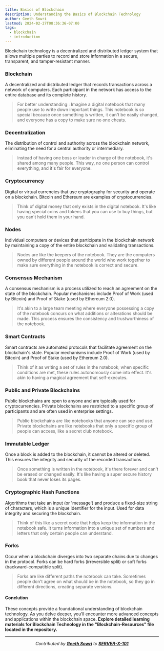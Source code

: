 ```yaml
---
title: Basics of Blockchain
description: Understanding the Basics of Blockchain Technology
author: Geeth Sowri
lastmod: 2024-02-27T08:36:36-07:00
tags:
  - blockchain
  - introduction
---
```


<div class="drop-cap">
Blockchain technology is a decentralized and distributed ledger system that allows multiple parties to record and store information in a secure, transparent, and tamper-resistant manner.
</div>

### Blockchain

A decentralized and distributed ledger that records transactions across a network of computers. Each participant in the network has access to the entire database and its complete history.
> For better understanding : Imagine a digital notebook that many people use to write down important things. This notebook is so special because once something is written, it can't be easily changed, and everyone has a copy to make sure no one cheats.
>
### Decentralization

The distribution of control and authority across the blockchain network, eliminating the need for a central authority or intermediary.
> Instead of having one boss or leader in charge of the notebook, it's shared among many people. This way, no one person can control everything, and it's fair for everyone.
>
### Cryptocurrency

Digital or virtual currencies that use cryptography for security and operate on a blockchain. Bitcoin and Ethereum are examples of cryptocurrencies.
> Think of digital money that only exists in the digital notebook. It's like having special coins and tokens that you can use to buy things, but you can't hold them in your hand.
>
### Nodes

Individual computers or devices that participate in the blockchain network by maintaining a copy of the entire blockchain and validating transactions.
> Nodes are like the keepers of the notebook. They are the computers owned by different people around the world who work together to make sure everything in the notebook is correct and secure.
>
### Consensus Mechanism

A consensus mechanism is a process utilized to reach an agreement on the state of the blockchain. Popular mechanisms include Proof of Work (used by Bitcoin) and Proof of Stake (used by Ethereum 2.0).

> It's akin to a large team meeting where everyone possessing a copy of the notebook concurs on what additions or alterations should be made. This process ensures the consistency and trustworthiness of the notebook.

### Smart Contracts

Smart contracts are automated protocols that facilitate agreement on the blockchain's state. Popular mechanisms include Proof of Work (used by Bitcoin) and Proof of Stake (used by Ethereum 2.0).

> Think of it as writing a set of rules in the notebook; when specific conditions are met, these rules autonomously come into effect. It's akin to having a magical agreement that self-executes.
>
### Public and Private Blockchains

Public blockchains are open to anyone and are typically used for cryptocurrencies. Private blockchains are restricted to a specific group of participants and are often used in enterprise settings.
> Public blockchains are like notebooks that anyone can see and use. Private blockchains are like notebooks that only a specific group of people can access, like a secret club notebook.
>
### Immutable Ledger

Once a block is added to the blockchain, it cannot be altered or deleted. This ensures the integrity and security of the recorded transactions.
> Once something is written in the notebook, it's there forever and can't be erased or changed easily. It's like having a super secure history book that never loses its pages.
>
### Cryptographic Hash Functions

Algorithms that take an input (or 'message') and produce a fixed-size string of characters, which is a unique identifier for the input. Used for data integrity and securing the blockchain.
> Think of this like a secret code that helps keep the information in the notebook safe. It turns information into a unique set of numbers and letters that only certain people can understand.
>
### Forks

Occur when a blockchain diverges into two separate chains due to changes in the protocol. Forks can be hard forks (irreversible split) or soft forks (backward-compatible split).
> Forks are like different paths the notebook can take. Sometimes people don't agree on what should be in the notebook, so they go in different directions, creating separate versions.

#### Conclution

These concepts provide a foundational understanding of blockchain technology. As you delve deeper, you'll encounter more advanced concepts and applications within the blockchain space.
**Explore detailed learning materials for Blockchain Technology in the "Blockchain-Resources" file located in the repository.**

<div align="center">

---

*Contributed by <a href="https://github.com/geethsowri">**Geeth Sowri**</a> to <a href="https://github.com/SERVER-X-101">**SERVER-X-101**</a>*

</div>
